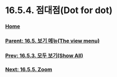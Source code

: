 # 16.5.4. 점대점(Dot for dot)

### [Home](./00-home.md)
### [Parent: 16.5. 보기 메뉴(The view menu)](./16-05-00-the-view-menu.md)
### [Prev: 16.5.3. 모두 보기(Show All)](./16-05-03-00-show-all.md)
### [Next: 16.5.5. Zoom](./16-05-05-zoom.md)
